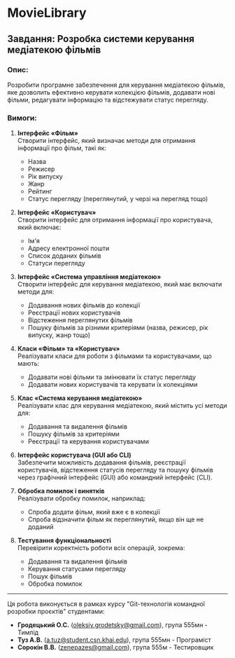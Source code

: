 # MovieLibrary

## Завдання: Розробка системи керування медіатекою фільмів

### Опис:
Розробити програмне забезпечення для керування медіатекою фільмів, яке дозволить ефективно керувати колекцією фільмів, додавати нові фільми, редагувати інформацію та відстежувати статус перегляду.

### Вимоги:

1. **Інтерфейс «Фільм»**  
   Створити інтерфейс, який визначає методи для отримання інформації про фільм, такі як:
   - Назва
   - Режисер
   - Рік випуску
   - Жанр
   - Рейтинг
   - Статус перегляду (переглянутий, у черзі на перегляд тощо)

2. **Інтерфейс «Користувач»**  
   Створити інтерфейс для отримання інформації про користувача, який включає:
   - Ім'я
   - Адресу електронної пошти
   - Список доданих фільмів
   - Статуси перегляду

3. **Інтерфейс «Система управління медіатекою»**  
   Створити інтерфейс для керування медіатекою, який має включати методи для:
   - Додавання нових фільмів до колекції
   - Реєстрації нових користувачів
   - Відстеження переглянутих фільмів
   - Пошуку фільмів за різними критеріями (назва, режисер, рік випуску, жанр тощо)

4. **Класи «Фільм» та «Користувач»**  
   Реалізувати класи для роботи з фільмами та користувачами, що мають:
   - Додавати нові фільми та змінювати їх статус перегляду
   - Додавати нових користувачів та керувати їх колекціями

5. **Клас «Система керування медіатекою»**  
   Реалізувати клас для керування медіатекою, який містить усі методи для:
   - Додавання та видалення фільмів
   - Пошуку фільмів за критеріями
   - Реєстрації та керування користувачами

6. **Інтерфейс користувача (GUI або CLI)**  
   Забезпечити можливість додавання фільмів, реєстрації користувачів, відстеження статусів перегляду та пошуку фільмів через графічний інтерфейс (GUI) або командний інтерфейс (CLI).

7. **Обробка помилок і винятків**  
   Реалізувати обробку помилок, наприклад:
   - Спроба додати фільм, який вже є в колекції
   - Спроба відзначити фільм як переглянутий, якщо він ще не доданий

8. **Тестування функціональності**  
   Перевірити коректність роботи всіх операцій, зокрема:
   - Додавання та видалення фільмів
   - Керування статусами перегляду
   - Пошук фільмів
   - Обробка помилок

---

Ця робота виконується в рамках курсу "Git-технологія командної розробки проєктів" студентами:

- **Гродецький О.С.** (oleksiy.grodetsky@gmail.com), група 555мн - Тимлід
- **Туз А.В.** (a.tuz@student.csn.khai.edu), група 555мн - Програміст
- **Сорокін В.В.** (zenepazes@gmail.com), група 555м - Тестировщик
